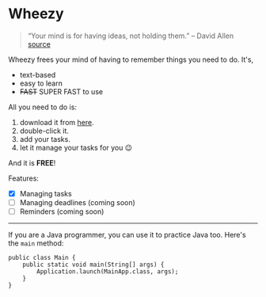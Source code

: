 # Wheezy
> “Your mind is for having ideas, not holding them.” – David Allen [source](https://dansilvestre.com/productivity-quotes/)

Wheezy frees your mind of having to remember things you need to do. It's,
- text-based
- easy to learn
- ~~FAST~~ SUPER FAST to use

All you need to do is:

1. download it from [here](https://nus-cs2103-ay2526s1.github.io/website/schedule/week4/project.html).
2. double-click it.
3. add your tasks.
4. let it manage your tasks for you :wink:

And it is **FREE**!

Features:
- [x] Managing tasks
- [ ] Managing deadlines (coming soon)
- [ ] Reminders (coming soon)

---

If you are a Java programmer, you can use it to practice Java too. Here's the `main` method:
```
public class Main {
    public static void main(String[] args) {
        Application.launch(MainApp.class, args);
    }
}
```
